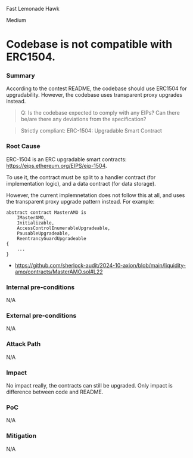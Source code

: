Fast Lemonade Hawk

Medium

# Codebase is not compatible with ERC1504.


### Summary

According to the contest README, the codebase should use ERC1504 for upgradability. However, the codebase uses transparent proxy upgrades instead.

> Q: Is the codebase expected to comply with any EIPs? Can there be/are there any deviations from the specification?

> Strictly compliant: ERC-1504: Upgradable Smart Contract

### Root Cause

ERC-1504 is an ERC upgradable smart contracts: https://eips.ethereum.org/EIPS/eip-1504.

To use it, the contract must be split to a handler contract (for implementation logic), and a data contract (for data storage).

However, the current implemnetation does not follow this at all, and uses the transparent proxy upgrade pattern instead. For example:

```solidity
abstract contract MasterAMO is
    IMasterAMO,
    Initializable,
    AccessControlEnumerableUpgradeable,
    PausableUpgradeable,
    ReentrancyGuardUpgradeable
{
	...
}
```

- https://github.com/sherlock-audit/2024-10-axion/blob/main/liquidity-amo/contracts/MasterAMO.sol#L22

### Internal pre-conditions

N/A

### External pre-conditions

N/A

### Attack Path

N/A

### Impact

No impact really, the contracts can still be upgraded. Only impact is difference between code and README.

### PoC

N/A

### Mitigation

N/A
